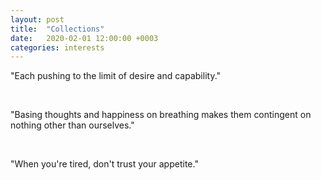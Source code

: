```yaml
---
layout: post
title:  "Collections"
date:   2020-02-01 12:00:00 +0003
categories: interests
---
```


"Each pushing to the limit of desire and capability."

<br/>

"Basing thoughts and happiness on breathing makes them contingent on nothing other than ourselves."

<br/>

"When you're tired, don't trust your appetite."

